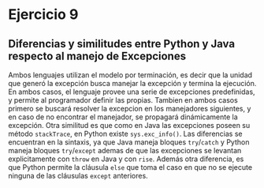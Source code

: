 # Ejercicio 9

## Diferencias y similitudes entre Python y Java respecto al manejo de Excepciones 

Ambos lenguajes utilizan el modelo por terminación, es decir que la unidad que generó la excepción busca manejar la excepción y termina la ejecución. En ambos casos, el lenguaje provee una serie de excepciones predefinidas, y permite al programador definir las propias. Tambien en ambos casos primero se buscará resolver la excepcion en los manejadores siguientes, y en caso de no encontrar el manejador, se propagará dinámicamente la excepción. Otra similitud es que como en Java las excepciones poseen su método `stackTrace`, en Python existe `sys.exc_info()`.
Las diferencias se encuentran en la sintaxis, ya que Java maneja bloques `try`/`catch` y Python maneja bloques `try`/`except` ademas de que las excepciones se levantan explicitamente con `throw` en Java y con `rise`. Además otra diferencia, es que Python permite la cláusula `else` que toma el caso en que no se ejecute ninguna de las cláusulas `except` anteriores.